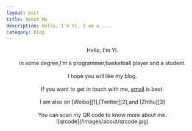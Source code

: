 ```yaml
---
layout: post
title: About Me
description: Hello, I'm Yi. I am a .... 
category: blog
---
```

<center>
Hello, I'm Yi.
</center>
<br>
<center>
In some degree,I’m a programmer,basketball player and a student.
</center>
<br>
<center>
I hope you will like my blog.
</center>
<br>
<center>
If you want to get in touch with me, 
<a class="email" href="mailto:yijia2413@gmail.com">email</a> 
is best.
</center>
<br>
<center>
I am also on [Weibo][1],[Twitter][2],and [Zhihu][3]
</center>
<br>
<center>
You can scan my QR code to know more about me.
</center>
<center>
![qrcode](/images/about/qrcode.jpg)
<center>

[1]: http://weibo.com/u/2112036430
[2]: https://twitter.com/xixi003
[3]: http://www.zhihu.com/people/yi-jia
